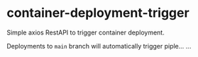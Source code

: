 # container-deployment-trigger

 Simple axios RestAPI to trigger container deployment.
 
Deployments to `main` branch will automatically trigger piple...
...